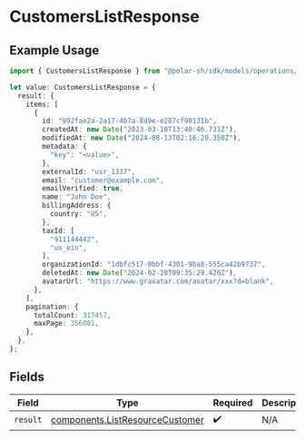 # CustomersListResponse

## Example Usage

```typescript
import { CustomersListResponse } from "@polar-sh/sdk/models/operations/customerslist.js";

let value: CustomersListResponse = {
  result: {
    items: [
      {
        id: "992fae2a-2a17-4b7a-8d9e-e287cf90131b",
        createdAt: new Date("2023-03-10T13:40:46.731Z"),
        modifiedAt: new Date("2024-08-13T02:16:20.350Z"),
        metadata: {
          "key": "<value>",
        },
        externalId: "usr_1337",
        email: "customer@example.com",
        emailVerified: true,
        name: "John Doe",
        billingAddress: {
          country: "US",
        },
        taxId: [
          "911144442",
          "us_ein",
        ],
        organizationId: "1dbfc517-0bbf-4301-9ba8-555ca42b9737",
        deletedAt: new Date("2024-02-28T09:35:29.420Z"),
        avatarUrl: "https://www.gravatar.com/avatar/xxx?d=blank",
      },
    ],
    pagination: {
      totalCount: 317457,
      maxPage: 356081,
    },
  },
};
```

## Fields

| Field                                                                              | Type                                                                               | Required                                                                           | Description                                                                        |
| ---------------------------------------------------------------------------------- | ---------------------------------------------------------------------------------- | ---------------------------------------------------------------------------------- | ---------------------------------------------------------------------------------- |
| `result`                                                                           | [components.ListResourceCustomer](../../models/components/listresourcecustomer.md) | :heavy_check_mark:                                                                 | N/A                                                                                |